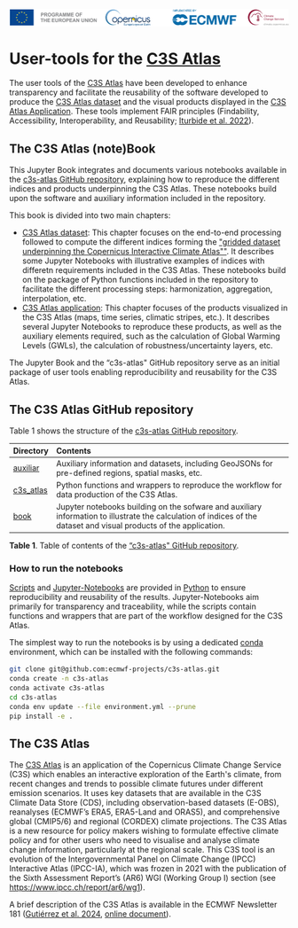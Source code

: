 ![logo](./figures/LogoLine_horizon_C3S.png)


# User-tools for the [C3S Atlas](https://atlas.climate.copernicus.eu/atlas)

The user tools of the [C3S Atlas](https://atlas.climate.copernicus.eu/atlas) have been developed to enhance transparency and facilitate the reusability of the software developed to produce the [C3S Atlas dataset](https://doi.org/10.24381/cds.h35hb680) and the visual products displayed in the [C3S Atlas Application](https://atlas.climate.copernicus.eu). These tools implement FAIR principles (Findability, Accessibility, Interoperability, and Reusability; [Iturbide et al. 2022](https://doi.org/10.5194/essd-12-2959-2020)).


## The C3S Atlas (note)Book

This Jupyter Book integrates and documents various notebooks available in the [c3s-atlas GitHub repository](https://github.com/ecmwf-projects/c3s-atlas), explaining how to reproduce the different indices and products underpinning the C3S Atlas. These notebooks build upon the software and auxiliary information included in the repository.

This book is divided into two main chapters: 
 - [C3S Atlas dataset](./_build/html/index_rep.html): This chapter focuses on the end-to-end processing followed to compute the different indices forming the ["gridded dataset underpinning the Copernicus Interactive Climate Atlas""](https://cds.climate.copernicus.eu/datasets/multi-origin-c3s-atlas?tab=overview). It describes some Jupyter Notebooks with illustrative examples of indices with differetn requirements included in the C3S Atlas. These notebooks build on the package of Python functions included in the repository to facilitate the different processing steps: harmonization, aggregation, interpolation, etc.
 - [C3S Atlas application](./_build/html/product_rep.html): This chapter focuses of the products visualized in the C3S Atlas (maps, time series, climatic stripes, etc.). It describes several Jupyter Notebooks to reproduce these products, as well as the auxiliary elements required, such as the calculation of Global Warming Levels (GWLs), the calculation of robustness/uncertainty layers, etc.

The Jupyter Book and the “c3s-atlas" GitHub repository serve as an initial package of user tools enabling reproducibility and reusability for the C3S Atlas. 


## The C3S Atlas GitHub repository

Table 1 shows the structure of the [c3s-atlas GitHub repository](https://github.com/ecmwf-projects/c3s-atlas).

| Directory | Contents |
| :-------- | :------- |
|  [auxiliar](https://github.com/ecmwf-projects/c3s-atlas/tree/main/auxiliar) | Auxiliary information and datasets, including GeoJSONs for pre-defined regions, spatial masks, etc.
|  [c3s_atlas](https://github.com/ecmwf-projects/c3s-atlas/tree/main/c3s_atlas) | Python functions and wrappers to reproduce the workflow for data production of the C3S Atlas.
|  [book](https://github.com/ecmwf-projects/c3s-atlas/tree/main/book) | Jupyter notebooks building on the sofware and auxiliary information to illustrate the calculation of indices of the dataset and visual products of the application.

**Table 1**. Table of contents of the  [“c3s-atlas" GitHub repository](https://github.com/ecmwf-projects/c3s-atlas).

### How to run the notebooks

[Scripts](https://github.com/ecmwf-projects/c3s-atlas/tree/main/c3s_atlas) and [Jupyter-Notebooks](https://github.com/ecmwf-projects/c3s-atlas/tree/main/book) are provided in [Python](https://www.python.org/) to ensure reproducibility and reusability of the results. Jupyter-Notebooks aim primarily for transparency and traceability, while the scripts contain functions and wrappers that are part of the workflow designed for the C3S Atlas.

The simplest way to run the notebooks is by using a dedicated [conda](https://docs.conda.io) environment, which can be installed with the following commands:

```sh
git clone git@github.com:ecmwf-projects/c3s-atlas.git
conda create -n c3s-atlas
conda activate c3s-atlas
cd c3s-atlas
conda env update --file environment.yml --prune
pip install -e .
```

## The C3S Atlas

The [C3S Atlas](http://atlas.climate.copernicus.eu) is an application of the  Copernicus Climate Change Service (C3S) which enables an interactive exploration of the Earth's climate, from recent changes and trends to possible climate futures under different emission scenarios. It uses key datasets that are available in the C3S Climate Data Store (CDS), including observation-based datasets (E-OBS), reanalyses (ECMWF’s ERA5, ERA5-Land and ORAS5), and comprehensive global (CMIP5/6) and regional (CORDEX) climate projections. The C3S Atlas is a new resource for policy makers wishing to formulate effective climate policy and for other users who need to visualise and analyse climate change information, particularly at the regional scale. This C3S tool is an evolution of the Intergovernmental Panel on Climate Change (IPCC) Interactive Atlas (IPCC-IA), which was frozen in 2021 with the publication of the Sixth Assessment Report’s (AR6) WGI (Working Group I) section (see https://www.ipcc.ch/report/ar6/wg1).

A brief description of the C3S Atlas is available in the ECMWF Newsletter 181 ([Gutiérrez et al. 2024](https://doi.org/10.21957/ah52ufc369), [online document](https://www.ecmwf.int/en/newsletter/181/earth-system-science/copernicus-interactive-climate-atlas-tool-explore-regional)).





